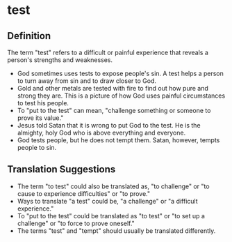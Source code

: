 # test

## Definition

The term "test" refers to a difficult or painful experience that reveals a person's strengths and weaknesses. 

* God sometimes uses tests to expose people's sin. A test helps a person to turn away from sin and to draw closer to God.
* Gold and other metals are tested with fire to find out how pure and strong they are. This is a picture of how God uses painful circumstances to test his people.
* To "put to the test" can mean, "challenge something or someone to prove its value."
* Jesus told Satan that it is wrong to put God to the test. He is the almighty, holy God who is above everything and everyone.
* God tests people, but he does not tempt them. Satan, however, tempts people to sin.


## Translation Suggestions



* The term "to test" could also be translated as, "to challenge" or "to cause to experience difficulties" or "to prove."
* Ways to translate "a test" could be, "a challenge" or "a difficult experience."
* To "put to the test" could be translated as "to test" or "to set up a challenge" or "to force to prove oneself."
* The terms "test" and "tempt" should usually be translated differently.